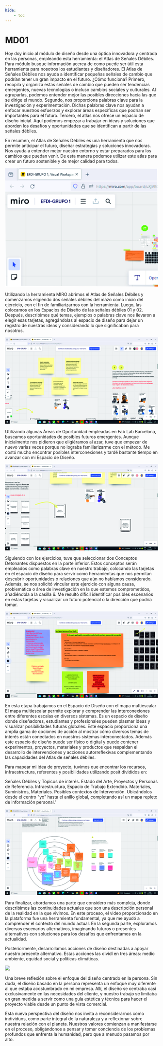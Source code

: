 ```yaml
---
hide:
    - toc
---
```


# MD01

Hoy doy inicio al módulo de diseño desde una óptica innovadora y centrada en las personas, empleando esta herramienta: el Atlas de Señales Débiles.
Para módulo busque información acerca de como puede ser útil esta herramienta para nosotros los estudiantes y diseñadores. 
El Atlas de Señales Débiles nos ayuda a identificar pequeñas señales de cambio que podrían tener un gran impacto en el futuro. ¿Cómo funciona?
Primero, recopila y organiza estas señales de cambio que pueden ser tendencias emergentes, nuevas tecnologías o incluso cambios sociales y culturales. Al agruparlas, podemos entender mejor las posibles direcciones hacia las que se dirige el mundo.
Segundo, nos proporciona palabras clave para la investigación y experimentación. Dichas palabras clave nos ayudan a enfocar nuestros esfuerzos y explorar áreas específicas que podrían ser importantes para el futuro. 
Tercero, el atlas nos ofrece un espacio de diseño inicial. Aquí podemos empezar a trabajar en ideas y soluciones que aborden los desafíos y oportunidades que se identifican a partir de las señales débiles.

En resumen, el Atlas de Señales Débiles es una herramienta que nos permite anticipar el futuro, diseñar estrategias y soluciones innovadoras. Nos ayuda a entender mejor nuestro entorno y estar preparados para los cambios que puedan venir. De esta manera podemos utilizar este atlas para crear un futuro sostenible y de mejor calidad para todos.

![](../images/dis00.jpg)

Utilizando la herramienta MIRO abrimos el Atlas de Señales Débiles y comenzamos eligiendo dos señales débiles del mazo como inicio del ejercicio, con el fin de familiarizarnos con la herramienta. 
Luego, las colocamos en los Espacios de Diseño de las señales débiles 01 y 02.
Después, describimos qué temas, ejemplos o palabras clave nos llevaron a elegir esas tarjetas, agregándolas al espacio de diseño para dejar un registro de nuestras ideas y considerando lo que significaban para nosotros.

![](../images/dis01.jpg)

Utilizando algunas Áreas de Oportunidad empleadas en Fab Lab Barcelona, buscamos oportunidades de posibles futuros emergentes. 
Aunque inicialmente nos pidieron que eligiéramos al azar, tuve que empezar de nuevo varias veces porque no lograba familiarizarme con el método. Me costó mucho encontrar posibles interconexiones y tardé bastante tiempo en avanzar con mi Espacio de Diseño.

![](../images/dis02.jpg)

Siguiendo con los ejercicios, tuve que seleccionar dos Conceptos Detonantes dispuestos en la parte inferior. Estos conceptos serán empleados como palabras clave en nuestro trabajo, colocando las tarjetas en el espacio de diseño para servir como herramientas que nos permitan descubrir oportunidades o relaciones que aún no habíamos considerado. Además, se nos solicitó vincular este ejercicio con alguna causa, problemática o área de investigación en la que estemos comprometidos, añadiéndola a la casilla 6.
Me resultó dificil identificar posibles escenarios en estas tarjetas y visualizar un futuro potencial o la dirección que podría tomar.

![](../images/dis03.jpg)

En esta etapa trabajamos en el Espacio de Diseño con el mapa multiescalar
El mapa multiescalar permite explorar y comprender las interconexiones entre diferentes escalas en diversos sistemas. Es un espacio de diseño donde diseñadores, estudiantes y profesionales pueden plasmar ideas y visualizar posibilidades futuras globales. Este espacio proporciona una amplia gama de opciones de acción al mostrar cómo diversos temas de interés están conectados en nuestros sistemas interconectados. Además este espacio de diseño puede ser físico o digital y puede contener experimentos, proyectos, materiales y productos que respaldan el desarrollo de intervenciones y acciones autorreflexivas complementando las capacidades del Atlas de señales débiles.


Para mapear mi idea de proyecto, tuvimos que encontrar los recursos, infraestructura, referentes y posibilidades utilizando posit divididos en:

Señales Débiles y Tópicos de interés.
Estado del Arte, Proyectos y Personas de Referencia.
Infraestructura, Espacio de Trabajo Extendido.
Materiales, Suministros, Materiales.
Posibles contextos de Intervención.
Ubicándolos desde el centro "yo" hasta el anillo global, completando así un mapa repleto de información personal."

![](../images/dis04.jpg)

Para finalizar, abordamos una parte que considero más compleja, donde describimos las continuidades actuales que son una descripción personal de la realidad en la que vivimos. En este proceso, el video proporcionado en la plataforma fue una herramienta fundamental, ya que me ayudó a comprender el contexto del mundo actual. En la segunda parte, exploramos diversos escenarios alternativos, imaginando futuros o presentes alternativos con soluciones para los desafíos que enfrentamos en la actualidad.

Posteriormente, desarrollamos acciones de diseño destinadas a apoyar nuestro presente alternativo. Estas acciones las dividí en tres áreas: medio ambiente, equidad social y políticas climáticas.

![](../images/dis05.jpg)



Una breve reflexión sobre el enfoque del diseño centrado en la persona. Sin duda, el diseño basado en la persona representa un enfoque muy diferente al que estaba acostumbrado en mi empresa. Allí, el diseño se centraba casi exclusivamente en las necesidades del cliente, y nuestro trabajo se limitaba en gran medida a servir como una guía estética y técnica para hacer el proyecto viable desde un punto de vista comercial.

Esta nueva perspectiva del diseño nos invita a reconsiderarnos como individuos, como parte integral de la naturaleza y a reflexionar sobre nuestra relación con el planeta. Nuestros valores comienzan a manifestarse en el proceso, obligándonos a pensar y tomar conciencia de los problemas profundos que enfrenta la humanidad, pero que a menudo pasamos por alto.

